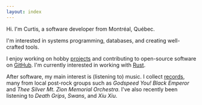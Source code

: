 ```yaml
---
layout: index
---
```


Hi.
I'm Curtis,
a software developer
from Montréal, Québec.

I'm interested
in systems programming,
databases,
and creating well-crafted tools.

I enjoy working on
hobby [projects](projects.html)
and contributing to open-source software
on [GitHub][github].
I'm currently interested in
working with [Rust][rust].

[github]: https://github.com/programble
[rust]: https://www.rust-lang.org

After software,
my main interest is (listening to) music.
I collect [records](records.html),
many from local post-rock groups such as
*Godspeed You! Black Emperor*
and *Thee Silver Mt. Zion Memorial Orchestra*.
I've also recently been listening to
*Death Grips*,
*Swans*,
and *Xiu Xiu*.
